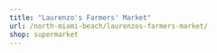 ```yaml
---
title: "Laurenzo's Farmers' Market"
url: /north-miami-beach/laurenzos-farmers-market/
shop: supermarket
---
```

